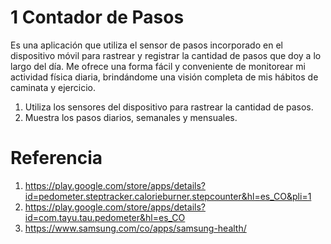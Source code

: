 
# 1 Contador de Pasos

Es una aplicación que utiliza el sensor de pasos incorporado en el dispositivo móvil para rastrear y registrar la cantidad de pasos que doy a lo largo del día. Me ofrece una forma fácil y conveniente de monitorear mi actividad física diaria, brindándome una visión completa de mis hábitos de caminata y ejercicio.
1) Utiliza los sensores del dispositivo para rastrear la cantidad de pasos.
2) Muestra los pasos diarios, semanales y mensuales.


# Referencia
1) https://play.google.com/store/apps/details?id=pedometer.steptracker.calorieburner.stepcounter&hl=es_CO&pli=1
2) https://play.google.com/store/apps/details?id=com.tayu.tau.pedometer&hl=es_CO
3) https://www.samsung.com/co/apps/samsung-health/
   


